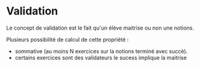 
# Validation 


Le concept de validation est le fait qu'un élève maitrise ou non une notions.

Plusieurs possibilité de calcul de cette propriété :
- sommative (au moins N exercices sur la notions terminé avec succè).
- certains exercices sont des validateurs le sucess implique la maitrise 
